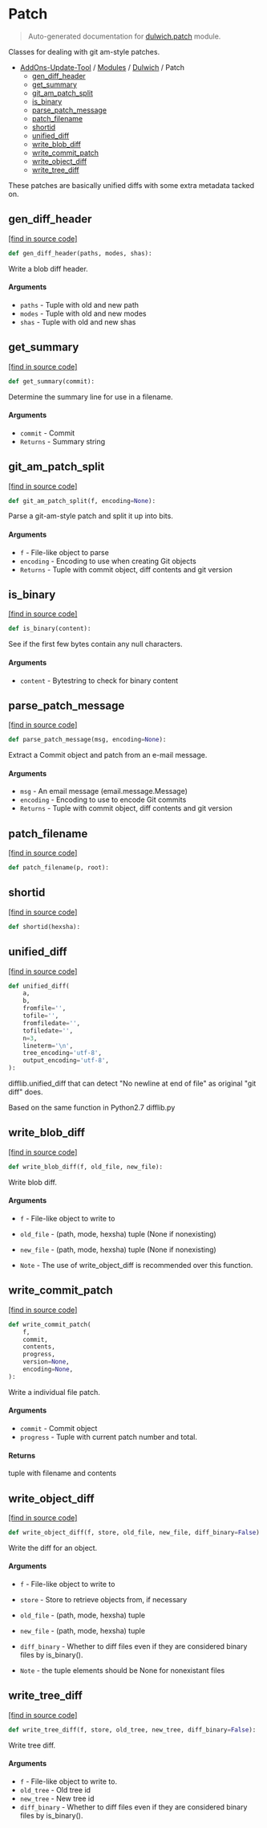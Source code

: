 # Patch

> Auto-generated documentation for [dulwich.patch](https://github.com/alchem1ster/AddOns-Update-Tool/blob/main/dulwich/patch.py) module.

Classes for dealing with git am-style patches.

- [AddOns-Update-Tool](../README.md#addons-update-tool-index) / [Modules](../MODULES.md#addons-update-tool-modules) / [Dulwich](index.md#dulwich) / Patch
    - [gen_diff_header](#gen_diff_header)
    - [get_summary](#get_summary)
    - [git_am_patch_split](#git_am_patch_split)
    - [is_binary](#is_binary)
    - [parse_patch_message](#parse_patch_message)
    - [patch_filename](#patch_filename)
    - [shortid](#shortid)
    - [unified_diff](#unified_diff)
    - [write_blob_diff](#write_blob_diff)
    - [write_commit_patch](#write_commit_patch)
    - [write_object_diff](#write_object_diff)
    - [write_tree_diff](#write_tree_diff)

These patches are basically unified diffs with some extra metadata tacked
on.

## gen_diff_header

[[find in source code]](https://github.com/alchem1ster/AddOns-Update-Tool/blob/main/dulwich/patch.py#L260)

```python
def gen_diff_header(paths, modes, shas):
```

Write a blob diff header.

#### Arguments

- `paths` - Tuple with old and new path
- `modes` - Tuple with old and new modes
- `shas` - Tuple with old and new shas

## get_summary

[[find in source code]](https://github.com/alchem1ster/AddOns-Update-Tool/blob/main/dulwich/patch.py#L97)

```python
def get_summary(commit):
```

Determine the summary line for use in a filename.

#### Arguments

  - `commit` - Commit
- `Returns` - Summary string

## git_am_patch_split

[[find in source code]](https://github.com/alchem1ster/AddOns-Update-Tool/blob/main/dulwich/patch.py#L351)

```python
def git_am_patch_split(f, encoding=None):
```

Parse a git-am-style patch and split it up into bits.

#### Arguments

  - `f` - File-like object to parse
  - `encoding` - Encoding to use when creating Git objects
- `Returns` - Tuple with commit object, diff contents and git version

## is_binary

[[find in source code]](https://github.com/alchem1ster/AddOns-Update-Tool/blob/main/dulwich/patch.py#L175)

```python
def is_binary(content):
```

See if the first few bytes contain any null characters.

#### Arguments

- `content` - Bytestring to check for binary content

## parse_patch_message

[[find in source code]](https://github.com/alchem1ster/AddOns-Update-Tool/blob/main/dulwich/patch.py#L373)

```python
def parse_patch_message(msg, encoding=None):
```

Extract a Commit object and patch from an e-mail message.

#### Arguments

  - `msg` - An email message (email.message.Message)
  - `encoding` - Encoding to use to encode Git commits
- `Returns` - Tuple with commit object, diff contents and git version

## patch_filename

[[find in source code]](https://github.com/alchem1ster/AddOns-Update-Tool/blob/main/dulwich/patch.py#L191)

```python
def patch_filename(p, root):
```

## shortid

[[find in source code]](https://github.com/alchem1ster/AddOns-Update-Tool/blob/main/dulwich/patch.py#L184)

```python
def shortid(hexsha):
```

## unified_diff

[[find in source code]](https://github.com/alchem1ster/AddOns-Update-Tool/blob/main/dulwich/patch.py#L121)

```python
def unified_diff(
    a,
    b,
    fromfile='',
    tofile='',
    fromfiledate='',
    tofiledate='',
    n=3,
    lineterm='\n',
    tree_encoding='utf-8',
    output_encoding='utf-8',
):
```

difflib.unified_diff that can detect "No newline at end of file" as
original "git diff" does.

Based on the same function in Python2.7 difflib.py

## write_blob_diff

[[find in source code]](https://github.com/alchem1ster/AddOns-Update-Tool/blob/main/dulwich/patch.py#L293)

```python
def write_blob_diff(f, old_file, new_file):
```

Write blob diff.

#### Arguments

- `f` - File-like object to write to
- `old_file` - (path, mode, hexsha) tuple (None if nonexisting)
- `new_file` - (path, mode, hexsha) tuple (None if nonexisting)

- `Note` - The use of write_object_diff is recommended over this function.

## write_commit_patch

[[find in source code]](https://github.com/alchem1ster/AddOns-Update-Tool/blob/main/dulwich/patch.py#L40)

```python
def write_commit_patch(
    f,
    commit,
    contents,
    progress,
    version=None,
    encoding=None,
):
```

Write a individual file patch.

#### Arguments

- `commit` - Commit object
- `progress` - Tuple with current patch number and total.

#### Returns

tuple with filename and contents

## write_object_diff

[[find in source code]](https://github.com/alchem1ster/AddOns-Update-Tool/blob/main/dulwich/patch.py#L198)

```python
def write_object_diff(f, store, old_file, new_file, diff_binary=False):
```

Write the diff for an object.

#### Arguments

- `f` - File-like object to write to
- `store` - Store to retrieve objects from, if necessary
- `old_file` - (path, mode, hexsha) tuple
- `new_file` - (path, mode, hexsha) tuple
- `diff_binary` - Whether to diff files even if they
  are considered binary files by is_binary().

- `Note` - the tuple elements should be None for nonexistant files

## write_tree_diff

[[find in source code]](https://github.com/alchem1ster/AddOns-Update-Tool/blob/main/dulwich/patch.py#L330)

```python
def write_tree_diff(f, store, old_tree, new_tree, diff_binary=False):
```

Write tree diff.

#### Arguments

- `f` - File-like object to write to.
- `old_tree` - Old tree id
- `new_tree` - New tree id
- `diff_binary` - Whether to diff files even if they
  are considered binary files by is_binary().
